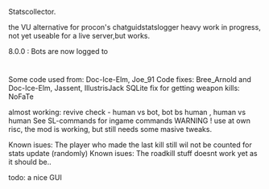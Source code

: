 Statscollector.

the VU alternative for procon's chatguidstatslogger
heavy work in progress, not yet useable for a live server,but works.


8.0.0 : Bots are now logged to
#
Some code used from: Doc-Ice-Elm, Joe_91
Code fixes: Bree_Arnold and Doc-Ice-Elm, Jassent, IllustrisJack
SQLite fix for getting weapon kills: NoFaTe

almost working: revive check - human vs bot, bot bs human , human vs human
See SL-commands for ingame commands
WARNING !
use at own risc, the mod is working, but still needs some masive tweaks.

Known isues: The player who made the last kill still wil not be counted for stats update (randomly)
Known isues: The roadkill stuff doesnt work yet as it should be..

todo: a nice GUI
